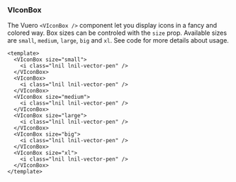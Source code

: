 ### VIconBox

The Vuero `<VIconBox />` component let you display icons
in a fancy and colored way. Box sizes can be controled with
the `size` prop. Available sizes are `small`, `medium`, `large`,
`big` and `xl`. See code for more details about usage.

<!--code-->

```vue
<template>
  <VIconBox size="small">
    <i class="lnil lnil-vector-pen" />
  </VIconBox>
  <VIconBox>
    <i class="lnil lnil-vector-pen" />
  </VIconBox>
  <VIconBox size="medium">
    <i class="lnil lnil-vector-pen" />
  </VIconBox>
  <VIconBox size="large">
    <i class="lnil lnil-vector-pen" />
  </VIconBox>
  <VIconBox size="big">
    <i class="lnil lnil-vector-pen" />
  </VIconBox>
  <VIconBox size="xl">
    <i class="lnil lnil-vector-pen" />
  </VIconBox>
</template>
```

<!--/code-->

<!--example-->

<div class="is-flex is-gap-0.5 is-flex-wrap-wrap is-align-items-flex-end">
    <VIconBox size="small">
        <i class="lnil lnil-vector-pen"></i>
    </VIconBox>
    <VIconBox>
        <i class="lnil lnil-vector-pen"></i>
    </VIconBox>
    <VIconBox size="medium">
        <i class="lnil lnil-vector-pen"></i>
    </VIconBox>
    <VIconBox size="large">
        <i class="lnil lnil-vector-pen"></i>
    </VIconBox>
    <VIconBox size="big">
        <i class="lnil lnil-vector-pen"></i>
    </VIconBox>
    <VIconBox size="xl">
        <i class="lnil lnil-vector-pen"></i>
    </VIconBox>
</div>

<!--/example-->

